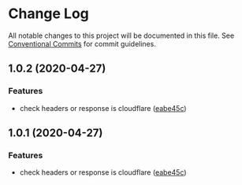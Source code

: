 # Change Log

All notable changes to this project will be documented in this file.
See [Conventional Commits](https://conventionalcommits.org) for commit guidelines.

## 1.0.2 (2020-04-27)


### Features

* check headers or response is cloudflare ([eabe45c](https://github.com/bluelovers/ws-lazy-http/commit/eabe45cedc3617be7a31c04368df854ce5726930))





## 1.0.1 (2020-04-27)


### Features

* check headers or response is cloudflare ([eabe45c](https://github.com/bluelovers/ws-lazy-http/commit/eabe45cedc3617be7a31c04368df854ce5726930))
